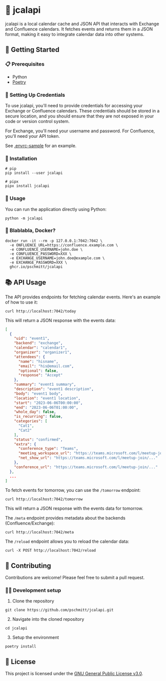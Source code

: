 # 📅 jcalapi

jcalapi is a local calendar cache and JSON API that interacts with Exchange and 
Confluence calendars. It fetches events and returns them in a JSON format, 
making it easy to integrate calendar data into other systems.

## 🚀 Getting Started

### 📋 Prerequisites

- Python
- [Poetry](https://python-poetry.org)

### 🔑 Setting Up Credentials

To use jcalapi, you'll need to provide credentials for accessing your Exchange 
or Confluence calendars. These credentials should be stored in a secure 
location, and you should ensure that they are not exposed in your code or 
version control system.

For Exchange, you'll need your username and password. 
For Confluence, you'll need your API token.

See [.envrc-sample](./.envrc-sample) for an example.

### 💾 Installation

```shell
# pip
pip install --user jcalapi

# pipx
pipx install jcalapi
```

### 🏃 Usage

You can run the application directly using Python:

```shell
python -m jcalapi
```

### 🐳 Blablabla, Docker?

```shell
docker run -it --rm -p 127.0.0.1:7042:7042 \
  -e ONFLUENCE_URL=https://confluence.example.com \
  -e CONFLUENCE_USERNAME=john.doe \
  -e CONFLUENCE_PASSWORD=XXX \
  -e EXCHANGE_USERNAME=john.doe@example.com \
  -e EXCHANGE_PASSWORD=XXX \
  ghcr.io/pschmitt/jcalapi
```

## 📚 API Usage

The API provides endpoints for fetching calendar events. Here's an example of how to use it:

```shell
curl http://localhost:7042/today
```

This will return a JSON response with the events data:

```json
[
  {
    "uid": "event1",
    "backend": "exchange",
    "calendar": "calendar1",
    "organizer": "organizer1",
    "attendees": {
      "name": "hisname",
      "email": "his@email.com",
      "optional": false,
      "response": "Accept"
    },
    "summary": "event1 summary",
    "description": "event1 description",
    "body": "event1 body",
    "location": "event1 location",
    "start": "2023-06-06T00:00:00",
    "end": "2023-06-06T01:00:00",
    "whole_day": false,
    "is_recurring": false,
    "categories": [
      "Cat1",
      "Cat2"
    ],
    "status": "confirmed",
    "extra": {
      "conference_type": "Teams",
      "meeting_workspace_url": "https://teams.microsoft.com/l/meetup-join/...",
      "net_show_url": "https://teams.microsoft.com/l/meetup-join/..."
    },
    "conference_url": "https://teams.microsoft.com/l/meetup-join/..."
  },
  ...
]
```

To fetch events for tomorrow, you can use the `/tomorrow` endpoint:

```shell
curl http://localhost:7042/tomorrow
```

This will return a JSON response with the events data for tomorrow.

The `/meta` endpoint provides metadata about the backends (Confluence/Exchange):

```shell
curl http://localhost:7042/meta
```

The `/reload` endpoint allows you to reload the calendar data:

```shell
curl -X POST http://localhost:7042/reload
```

## 🤝 Contributing

Contributions are welcome! Please feel free to submit a pull request.

### 🧑‍💻 Development setup

1. Clone the repository
```shell
git clone https://github.com/pschmitt/jcalapi.git
```

2. Navigate into the cloned repository
```shell
cd jcalapi
```

3. Setup the environment
```shell
poetry install
```

## 📄 License

This project is licensed under the [GNU General Public License v3.0](LICENSE).
